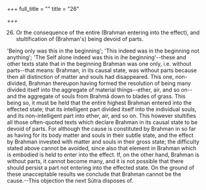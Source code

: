 +++
full_title = ""
title = "26"

+++


26. Or the consequence of the entire (Brahman entering into the effect), and stultification of (Brahman's) being devoid of parts.

'Being only was this in the beginning'; 'This indeed was in the beginning not anything'; 'The Self alone indeed was this in ihe beginning'--these and other texts state that in the beginning Brahman was one only, i.e. without parts--that means: Brahman, in its causal state, was without parts because then all distinction of matter and souls had disappeared. This one, non-divided, Brahman thereupon having formed the resolution of being many divided itself into the aggregate of material things--ether, air, and so on--and the aggregate of souls from Brahmā down to blades of grass. This being so, it must be held that the entire highest Brahman entered into the effected state; that its intelligent part divided itself into the individual souls, and its non-intelligent part into ether, air, and so on. This however stultifies all those often-quoted texts which declare Brahman in its causal state to be devoid of parts. For although the cause is constituted by Brahman in so far as having for its body matter and souls in their subtle state, and the effect by Brahman invested with matter and souls in their gross state; the difficulty stated above cannot be avoided, since also that element in Brahman which is embodied is held to enter into the effect. If, on the other hand, Brahman is without parts, it cannot become many, and it is not possible that there should persist a part not entering into the effected state. On the ground of these unacceptable results we conclude that Brahman cannot be the cause.--This objection the next Sūtra disposes of.


